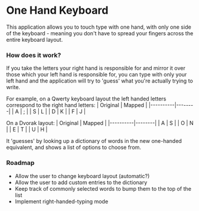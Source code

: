 # One Hand Keyboard

This application allows you to touch type with one hand, with only one side of the keyboard - meaning you don't have to spread your fingers across the entire keyboard layout.

### How does it work?

If you take the letters your right hand is responsible for and mirror it over those which your left hand is responsible for, you can type with only your left hand and the application will try to 'guess' what you're actually trying to write.

For example, on a Qwerty keyboard layout the left handed letters correspond to the right hand letters:
| Original | Mapped |
|----------|--------|
| A        | ;      |
| S        | L      |
| D        | K      |
| F        | J      |

On a Dvorak layout:
| Original | Mapped |
|----------|--------|
| A        | S      |
| O        | N      |
| E        | T      |
| U        | H      |

It 'guesses' by looking up a dictionary of words in the new one-handed equivalent, and shows a list of options to choose from.

### Roadmap
- Allow the user to change keyboard layout (automatic?)
- Allow the user to add custom entries to the dictionary
- Keep track of commonly selected words to bump them to the top of the list
- Implement right-handed-typing mode
